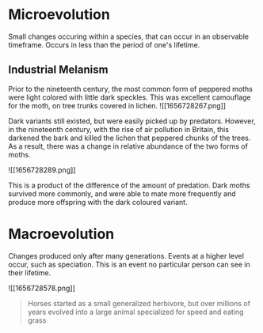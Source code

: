 # Microevolution
Small changes occuring within a species, that can occur in an observable timeframe. Occurs in less than the period of one's lifetime.

## Industrial Melanism
Prior to the nineteenth century, the most common form of peppered moths were light colored with little dark speckles. This was excellent camouflage for the moth, on tree trunks covered in lichen.
![[1656728267.png]]

Dark variants still existed, but were easily picked up by predators. However, in the nineteenth century, with the rise of air pollution in Britain, this darkened the bark and killed the lichen that peppered chunks of the trees. As a result, there was a change in relative abundance of the two forms of moths.

![[1656728289.png]]

This is a product of the difference of the amount of predation. Dark moths survived more commonly, and were able to mate more frequently and produce more offspring with the dark coloured variant.

# Macroevolution
Changes produced only after many generations. Events at a higher level occur, such as speciation. This is an event no particular person can see in their lifetime.

![[1656728578.png]]
> Horses started as a small generalized herbivore, but over millions of years evolved into a large animal specialized for speed and eating grass

